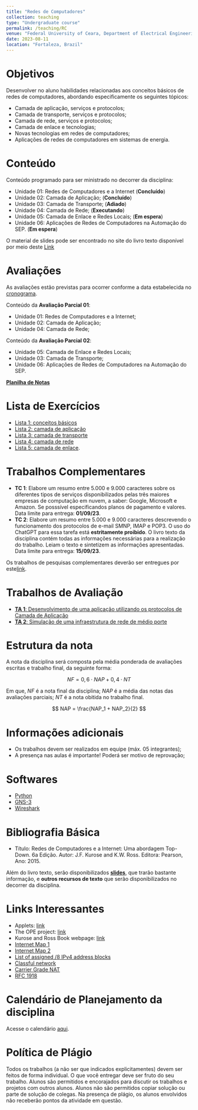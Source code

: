 ```yaml
---
title: "Redes de Computadores"
collection: teaching
type: "Undergraduate course"
permalink: /teaching/RC
venue: "Federal University of Ceara, Department of Electrical Engineering"
date: 2023-08-11
location: "Fortaleza, Brazil"
---
```


# Objetivos

Desenvolver no aluno habilidades relacionadas aos conceitos básicos de redes de computadores, abordando especificamente os seguintes tópicos:

- Camada de aplicação, serviços e protocolos;
- Camada de transporte, serviços e protocolos;
- Camada de rede, serviços e protocolos;
- Camada de enlace e tecnologias;
- Novas tecnologias em redes de computadores;
- Aplicações de redes de computadores em sistemas de energia.

# Conteúdo

Conteúdo programado para ser ministrado no decorrer da disciplina:

- Unidade 01: Redes de Computadores e a Internet (**Concluído**)
- Unidade 02: Camada de Aplicação; (**Concluído**)
- Unidade 03: Camada de Transporte; (**Adiado**)
- Unidade 04: Camada de Rede; (**Executando**)
- Unidade 05: Camada de Enlace e Redes Locais; (**Em espera**)
- Unidade 06: Aplicações de Redes de Computadores na Automação do SEP. (**Em espera**)

O material de slides pode ser encontrado no site do livro texto disponível por meio deste [Link](http://gaia.cs.umass.edu/kurose-ross-ppt-6e/)

# Avaliações

As avaliações estão previstas para ocorrer conforme a data estabelecida no [cronograma]().

Conteúdo da **Avaliação Parcial 01**:

- Unidade 01: Redes de Computadores e a Internet;
- Unidade 02: Camada de Aplicação;
- Unidade 04: Camada de Rede;

Conteúdo da **Avaliação Parcial 02**:

- Unidade 05: Camada de Enlace e Redes Locais;
- Unidade 03: Camada de Transporte;
- Unidade 06: Aplicações de Redes de Computadores na Automação do SEP.

[**Planilha de Notas**](/teaching/RC/notas)

# Lista de Exercícios

- [Lista 1: conceitos básicos](https://drive.google.com/file/d/1_zhGPNDSq1yi7bHOmMdr-c3sTIco88Vv/view?usp=sharing)
- [Lista 2: camada de aplicação](https://drive.google.com/file/d/1jlG9jTpwVJ3PkBDKA1jSr612KGogROxx/view?usp=sharing)
- [Lista 3: camada de transporte]()
- [Lista 4: camada de rede]()
- [Lista 5: camada de enlace]().

# Trabalhos Complementares

- **TC 1**: Elabore um resumo entre 5.000 e 9.000 caracteres sobre os diferentes tipos de serviços disponibilizados pelas três maiores empresas de computação em nuvem, a saber: Google, Microsoft e Amazon. Se posssível especificandos planos de pagamento e valores. Data limite para entrega: **01/09/23**.
- **TC 2**: Elabore um resumo entre 5.000 e 9.000 caracteres descrevendo o funcionamento dos protocolos de e-mail SMNP, IMAP e POP3. O uso do ChatGPT para essa tarefa está **estritamente proibido**. O livro texto da disciplina contém todas as informações necessárias para a realização do trabalho. Leiam o texto e sintetizem as informações apresentadas. Data limite para entrega: **15/09/23**.

Os trabalhos de pesquisas complementares deverão ser entregues por este[link](https://forms.gle/mFRbepL6LAvh91QL6).

# Trabalhos de Avaliação

- [**TA 1**: Desenvolvimento de uma aplicação utilizando os protocolos de Camada de Aplicação](/teaching/RC/TA1)
- [**TA 2**: Simulação de uma infraestrutura de rede de médio porte](/teaching/RC/Trabalho-02)

# Estrutura da nota

A nota da disciplina será composta pela média ponderada de avaliações escritas e trabalho final, da seguinte forma:

$$
  NF = 0,6 \cdot NAP + 0,4 \cdot NT
$$

Em que, $NF$ é a nota final da disciplina; $NAP$ é a média das notas das avaliações parciais; $NT$ é a nota obitida no trabalho final.

$$
    NAP = \frac{NAP_1 + NAP_2}{2}
$$

# Informações adicionais

- Os trabalhos devem ser realizados em equipe (máx. 05 integrantes);
- A presença nas aulas é importante! Poderá ser motivo de reprovação;

# Softwares
- [Python](https://www.python.org/)
- [GNS-3](https://www.gns3.com/)
- [Wireshark](https://www.wireshark.org/)

# Bibliografia Básica

- Título: Redes de Computadores e a Internet: Uma abordagem Top-Down. 6a Edição. Autor: J.F. Kurose and K.W. Ross. Editora: Pearson, Ano: 2015.

Além do livro texto, serão disponibilizados **[slides](http://gaia.cs.umass.edu/kurose-ross-ppt-6e/)**, que trarão bastante informação, e **outros recursos de texto** que serão disponibilizados no decorrer da disciplina.

# Links Interessantes

- Applets: [link](https://www2.tkn.tu-berlin.de/teaching/rn/animations/)
- The OPE project: [link](https://www.opte.org/the-internet)
- Kurose and Ross Book webpage: [link](https://gaia.cs.umass.edu/kurose_ross/index.php)
- [Internet Map 1](https://global-internet-map-2022.telegeography.com/)
- [Internet Map 2](https://www.infrapedia.com/)
- [List of assigned /8 IPv4 address blocks](https://en.wikipedia.org/wiki/List_of_assigned_/8_IPv4_address_blocks)
- [Classful network](https://en.wikipedia.org/wiki/Classful_network)
- [Carrier Grade NAT](https://pt.wikipedia.org/wiki/Carrier_Grade_NAT)
- [RFC 1918](https://datatracker.ietf.org/doc/html/rfc1918)

# Calendário de Planejamento da disciplina
Acesse o calendário [aqui](https://drive.google.com/file/d/1YRy6VWZ6EoEw0OmFczOf0MHD9D_roSpX/view?usp=drivesdk).

# Política de Plágio

Todos os trabalhos (a não ser que indicados explicitamentes) devem ser feitos de forma individual. O que você entregar deve ser fruto do seu trabalho. Alunos são permitidos e encorajados para discutir os trabalhos e projetos com outros alunos. Alunos não são permitidos copiar solução ou parte de solução de colegas. Na presença de plágio, os alunos envolvidos não receberão pontos da atividade em questão.